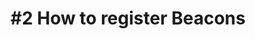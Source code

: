 ---
layout: video
title: "#2 How to register Beacons"
previewImage: /images/videos/video02-how-to-register-beacons.png
description: "This tutorial is meant to help you get started with linking your Beacons to your account on the Sensorberg cloud-based Beacon Management Platform, so that you’ll be able to deliver custom contents to your client apps in no time."
video_url: "https://www.youtube.com/embed/XvTETGUTo04?rel=0&amp;showinfo=0"
length : "2:49"
see_also_text: "#3 How to register apps"
see_also_image_url: "../images/videos/video03-how-to-register-beacons.png"
see_also_link: "https://www.youtube.com/embed/wjhnUtFDQfY?rel=0&amp;showinfo=0"
category: gettingStarted
---